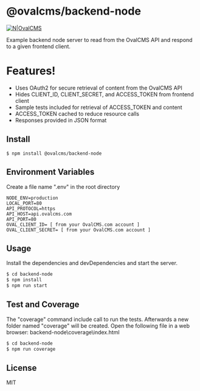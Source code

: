 # @ovalcms/backend-node

[![N|OvalCMS](https://www.ovalcms.com/assets/img/logo.png)](https://www.ovalcms.com)

Example backend node server to read from the OvalCMS API and respond to a given frontend client. 

# Features!

  - Uses OAuth2 for secure retrieval of content from the OvalCMS API
  - Hides CLIENT_ID, CLIENT_SECRET, and ACCESS_TOKEN from frontend client
  - Sample tests included for retrieval of ACCESS_TOKEN and content
  - ACCESS_TOKEN cached to reduce resource calls
  - Responses provided in JSON format

## Install

```
$ npm install @ovalcms/backend-node
```

## Environment Variables

Create a file name ".env" in the root directory

```
NODE_ENV=production
LOCAL_PORT=80
API_PROTOCOL=https
API_HOST=api.ovalcms.com
API_PORT=80
OVAL_CLIENT_ID= [ from your OvalCMS.com account ]
OVAL_CLIENT_SECRET= [ from your OvalCMS.com account ]
```

## Usage

Install the dependencies and devDependencies and start the server.

```sh
$ cd backend-node
$ npm install
$ npm run start
```

## Test and Coverage

The "coverage" command include call to run the tests. Afterwards a new folder named "coverage" will be created. Open the following file in a web browser: backend-node\coverage\index.html 

```sh
$ cd backend-node
$ npm run coverage
```

License
----
MIT